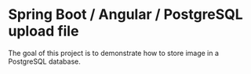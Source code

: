 # Spring Boot / Angular / PostgreSQL upload file

The goal of this project is to demonstrate how to store image in a PostgreSQL database.
